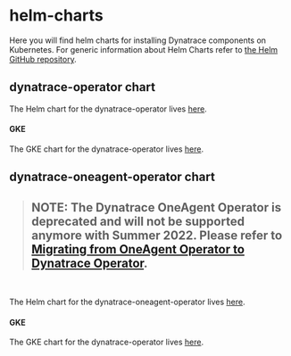 # helm-charts

Here you will find helm charts for installing Dynatrace components on Kubernetes. For generic information about Helm Charts refer to [the Helm GitHub repository](https://github.com/helm/charts).

## dynatrace-operator chart
The Helm chart for the dynatrace-operator lives [here](https://github.com/Dynatrace/helm-charts/tree/master/dynatrace-operator/chart/default).

#### GKE
The GKE chart for the dynatrace-operator lives [here](https://github.com/Dynatrace/helm-charts/tree/master/dynatrace-operator/).

## dynatrace-oneagent-operator chart


>## **NOTE: The Dynatrace OneAgent Operator is deprecated and will not be supported anymore with Summer 2022. Please refer to [Migrating from OneAgent Operator to Dynatrace Operator](https://www.dynatrace.com/support/help/setup-and-configuration/setup-on-container-platforms/kubernetes/migrate-to-dynatrace-operator-k8/).**
<br>

The Helm chart for the dynatrace-oneagent-operator lives [here](https://github.com/Dynatrace/helm-charts/tree/master/dynatrace-oneagent-operator/chart/default).

#### GKE
The GKE chart for the dynatrace-operator lives [here](https://github.com/Dynatrace/helm-charts/tree/master/dynatrace-oneagent-operator/).